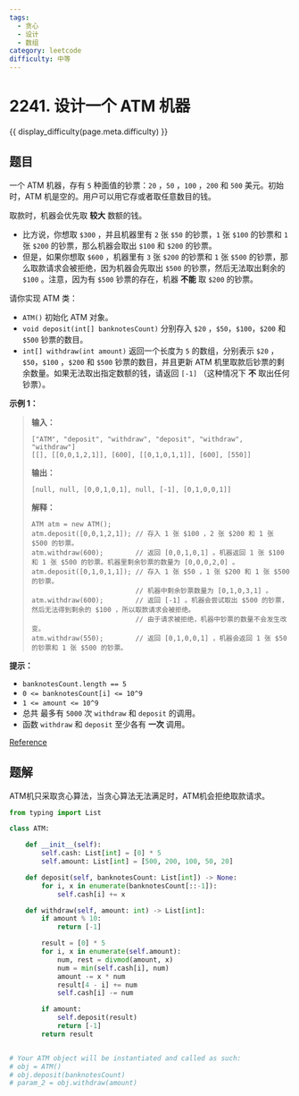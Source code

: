 ```yaml
---
tags:
  - 贪心
  - 设计
  - 数组
category: leetcode
difficulty: 中等
---
```


# 2241. 设计一个 ATM 机器

{{ display_difficulty(page.meta.difficulty) }}

## 题目

一个 ATM 机器，存有 `5` 种面值的钞票：`20` ，`50` ，`100` ，`200` 和 `500` 美元。初始时，ATM 机是空的。用户可以用它存或者取任意数目的钱。

取款时，机器会优先取 **较大** 数额的钱。

* 比方说，你想取 `$300` ，并且机器里有 `2` 张 `$50` 的钞票，`1` 张 `$100` 的钞票和 `1` 张 `$200` 的钞票，那么机器会取出 `$100` 和 `$200` 的钞票。
* 但是，如果你想取 `$600` ，机器里有 `3` 张 `$200` 的钞票和 `1` 张 `$500` 的钞票，那么取款请求会被拒绝，因为机器会先取出 `$500` 的钞票，然后无法取出剩余的 `$100` 。注意，因为有 `$500` 钞票的存在，机器 **不能** 取 `$200` 的钞票。

请你实现 ATM 类：

* `ATM()` 初始化 ATM 对象。
* `void deposit(int[] banknotesCount)` 分别存入 `$20` ，`$50`，`$100`，`$200` 和 `$500` 钞票的数目。
* `int[] withdraw(int amount)` 返回一个长度为 `5` 的数组，分别表示 `$20` ，`$50`，`$100` ，`$200` 和 `$500` 钞票的数目，并且更新 ATM 机里取款后钞票的剩余数量。如果无法取出指定数额的钱，请返回 `[-1]` （这种情况下 **不** 取出任何钞票）。

**示例 1：**

> **输入：**
> ```
> ["ATM", "deposit", "withdraw", "deposit", "withdraw", "withdraw"]
> [[], [[0,0,1,2,1]], [600], [[0,1,0,1,1]], [600], [550]]
> ```
> **输出：**
> ```
> [null, null, [0,0,1,0,1], null, [-1], [0,1,0,0,1]]
> ```
>
> **解释：**
> ```
> ATM atm = new ATM();
> atm.deposit([0,0,1,2,1]); // 存入 1 张 $100 ，2 张 $200 和 1 张 $500 的钞票。
> atm.withdraw(600);        // 返回 [0,0,1,0,1] 。机器返回 1 张 $100 和 1 张 $500 的钞票。机器里剩余钞票的数量为 [0,0,0,2,0] 。
> atm.deposit([0,1,0,1,1]); // 存入 1 张 $50 ，1 张 $200 和 1 张 $500 的钞票。
>                           // 机器中剩余钞票数量为 [0,1,0,3,1] 。
> atm.withdraw(600);        // 返回 [-1] 。机器会尝试取出 $500 的钞票，然后无法得到剩余的 $100 ，所以取款请求会被拒绝。
>                           // 由于请求被拒绝，机器中钞票的数量不会发生改变。
> atm.withdraw(550);        // 返回 [0,1,0,0,1] ，机器会返回 1 张 $50 的钞票和 1 张 $500 的钞票。
> ```

**提示：**

* `banknotesCount.length == 5`
* `0 <= banknotesCount[i] <= 10^9`
* `1 <= amount <= 10^9`
* 总共 最多有 `5000` 次 `withdraw` 和 `deposit` 的调用。
* 函数 `withdraw` 和 `deposit` 至少各有 **一次** 调用。

[Reference](https://leetcode.cn/problems/design-an-atm-machine)

## 题解

ATM机只采取贪心算法，当贪心算法无法满足时，ATM机会拒绝取款请求。

```python
from typing import List

class ATM:

    def __init__(self):
        self.cash: List[int] = [0] * 5
        self.amount: List[int] = [500, 200, 100, 50, 20]

    def deposit(self, banknotesCount: List[int]) -> None:
        for i, x in enumerate(banknotesCount[::-1]):
            self.cash[i] += x

    def withdraw(self, amount: int) -> List[int]:
        if amount % 10:
            return [-1]

        result = [0] * 5
        for i, x in enumerate(self.amount):
            num, rest = divmod(amount, x)
            num = min(self.cash[i], num)
            amount -= x * num
            result[4 - i] += num
            self.cash[i] -= num

        if amount:
            self.deposit(result)
            return [-1]
        return result


# Your ATM object will be instantiated and called as such:
# obj = ATM()
# obj.deposit(banknotesCount)
# param_2 = obj.withdraw(amount)
```